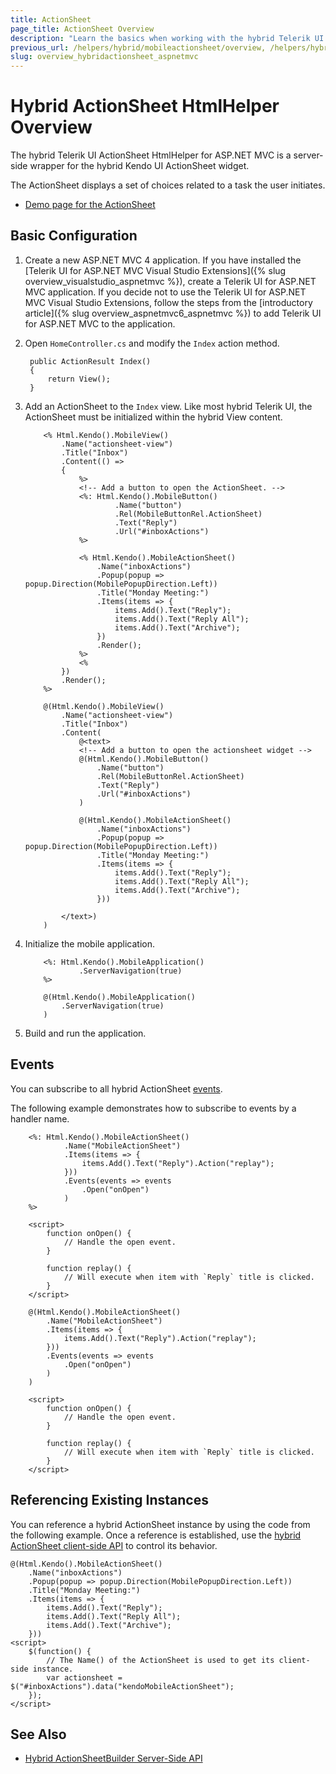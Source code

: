 ```yaml
---
title: ActionSheet
page_title: ActionSheet Overview
description: "Learn the basics when working with the hybrid Telerik UI ActionSheet HtmlHelper for ASP.NET MVC."
previous_url: /helpers/hybrid/mobileactionsheet/overview, /helpers/hybrid/mobileactionsheet
slug: overview_hybridactionsheet_aspnetmvc
---
```


# Hybrid ActionSheet HtmlHelper Overview

The hybrid Telerik UI ActionSheet HtmlHelper for ASP.NET MVC is a server-side wrapper for the hybrid Kendo UI ActionSheet widget.

The ActionSheet displays a set of choices related to a task the user initiates.

* [Demo page for the ActionSheet](https://demos.telerik.com/kendo-ui/m/index#actionsheet/index)

## Basic Configuration

1. Create a new ASP.NET MVC 4 application. If you have installed the [Telerik UI for ASP.NET MVC Visual Studio Extensions]({% slug overview_visualstudio_aspnetmvc %}), create a Telerik UI for ASP.NET MVC application. If you decide not to use the Telerik UI for ASP.NET MVC Visual Studio Extensions, follow the steps from the [introductory article]({% slug overview_aspnetmvc6_aspnetmvc %}) to add Telerik UI for ASP.NET MVC to the application.
1. Open `HomeController.cs` and modify the `Index` action method.

        public ActionResult Index()
        {
            return View();
        }

1. Add an ActionSheet to the `Index` view. Like most hybrid Telerik UI, the ActionSheet must be initialized within the hybrid View content.

    ```ASPX
        <% Html.Kendo().MobileView()
            .Name("actionsheet-view")
            .Title("Inbox")
            .Content(() =>
            {
                %>
                <!-- Add a button to open the ActionSheet. -->
                <%: Html.Kendo().MobileButton()
                        .Name("button")
                        .Rel(MobileButtonRel.ActionSheet)
                        .Text("Reply")
                        .Url("#inboxActions")
                %>

                <% Html.Kendo().MobileActionSheet()
                    .Name("inboxActions")
                    .Popup(popup => popup.Direction(MobilePopupDirection.Left))
                    .Title("Monday Meeting:")
                    .Items(items => {
                        items.Add().Text("Reply");
                        items.Add().Text("Reply All");
                        items.Add().Text("Archive");
                    })
                    .Render();
                %>
                <%
            })
            .Render();
        %>
    ```
    ```Razor
        @(Html.Kendo().MobileView()
            .Name("actionsheet-view")
            .Title("Inbox")
            .Content(
                @<text>
                <!-- Add a button to open the actionsheet widget -->
                @(Html.Kendo().MobileButton()
                    .Name("button")
                    .Rel(MobileButtonRel.ActionSheet)
                    .Text("Reply")
                    .Url("#inboxActions")
                )

                @(Html.Kendo().MobileActionSheet()
                    .Name("inboxActions")
                    .Popup(popup => popup.Direction(MobilePopupDirection.Left))
                    .Title("Monday Meeting:")
                    .Items(items => {
                        items.Add().Text("Reply");
                        items.Add().Text("Reply All");
                        items.Add().Text("Archive");
                    }))

            </text>)
        )
    ```

1. Initialize the mobile application.

    ```ASPX
        <%: Html.Kendo().MobileApplication()
                .ServerNavigation(true)
        %>
    ```
    ```Razor
        @(Html.Kendo().MobileApplication()
            .ServerNavigation(true)
        )
    ```

1. Build and run the application.

## Events

You can subscribe to all hybrid ActionSheet [events](https://docs.telerik.com/kendo-ui/api/javascript/mobile/ui/actionsheet#events).

The following example demonstrates how to subscribe to events by a handler name.

```ASPX
    <%: Html.Kendo().MobileActionSheet()
            .Name("MobileActionSheet")
            .Items(items => {
                items.Add().Text("Reply").Action("replay");
            }))
            .Events(events => events
                .Open("onOpen")
            )
    %>

    <script>
        function onOpen() {
            // Handle the open event.
        }

        function replay() {
            // Will execute when item with `Reply` title is clicked.
        }
    </script>
```
```Razor
    @(Html.Kendo().MobileActionSheet()
        .Name("MobileActionSheet")
        .Items(items => {
            items.Add().Text("Reply").Action("replay");
        }))
        .Events(events => events
            .Open("onOpen")
        )
    )

    <script>
        function onOpen() {
            // Handle the open event.
        }

        function replay() {
            // Will execute when item with `Reply` title is clicked.
        }
    </script>
```

## Referencing Existing Instances

You can reference a hybrid ActionSheet instance by using the code from the following example. Once a reference is established, use the [hybrid ActionSheet client-side API](https://docs.telerik.com/kendo-ui/api/javascript/mobile/ui/actionsheet#methods) to control its behavior.

    @(Html.Kendo().MobileActionSheet()
        .Name("inboxActions")
        .Popup(popup => popup.Direction(MobilePopupDirection.Left))
        .Title("Monday Meeting:")
        .Items(items => {
            items.Add().Text("Reply");
            items.Add().Text("Reply All");
            items.Add().Text("Archive");
        }))
    <script>
        $(function() {
            // The Name() of the ActionSheet is used to get its client-side instance.
            var actionsheet = $("#inboxActions").data("kendoMobileActionSheet");
        });
    </script>

## See Also

* [Hybrid ActionSheetBuilder Server-Side API](/api/Kendo.Mvc.UI.Fluent/MobileActionSheetBuilder)
